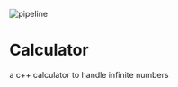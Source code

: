 ![pipeline](https://github.com/TheRealPad/calculator/actions/workflows/pipeline.yml/badge.svg)

# Calculator

a c++ calculator to handle infinite numbers